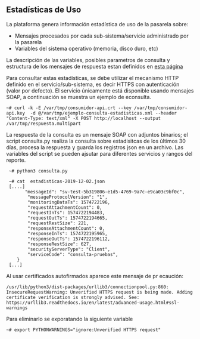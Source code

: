 ## Estadísticas de Uso

La plataforma genera información estadística de uso de la pasarela sobre:
 * Mensajes procesados por cada sub-sistema/servicio administrado por la pasarela
 * Variables del sistema operativo (memoria, disco duro, etc) 
 
 La descripción de las variables, posibles parametros de consulta y estructura de los mensajes de respuesta estan definidos en [esta página](https://github.com/nordic-institute/X-Road/blob/6.22.0/doc/OperationalMonitoring/Protocols/pr-opmon_x-road_operational_monitoring_protocol_Y-1096-2.md)

Para consultar estas estadísticas, se debe utilizar el mecanismo HTTP definido en el servicio/sub-sistema, es decir HTTPS con autenticación (valor por defecto). El servicio únicamente está disponible usando mensajes SOAP, a continuación se muestra un ejemplo de econsulta.

```
~# curl -k -E /var/tmp/consumidor-api.crt --key /var/tmp/consumidor-api.key  -d @/var/tmp/ejemplo-consulta-estadisticas.xml --header "Content-Type: text/xml" -X POST http://localhost --output /var/tmp/respuesta.multipart
```
La respuesta de la consulta es un mensaje SOAP con adjuntos binarios; el script consulta.py realiza la consulta sobre estadisitcas de los últimos 30 días, procesa la respuesta y guarda los registros json en un archivo. Las variables del script se pueden ajsutar para diferentes servicios y rangos del reporte. 

```
 ~# python3 consulta.py

 ~# cat  estadisticas-2019-12-02.json
 [....]
       "messageId": "sv-test-5b319806-e1d5-4769-9a7c-e9ca03c9bf0c",
        "messageProtocolVersion": "1",
        "monitoringDataTs": 1574722196,
        "requestAttachmentCount": 0,
        "requestInTs": 1574722194483,
        "requestOutTs": 1574722194665,
        "requestRestSize": 221,
        "responseAttachmentCount": 0,
        "responseInTs": 1574722195965,
        "responseOutTs": 1574722196112,
        "responseRestSize": 627,
        "securityServerType": "Client",
        "serviceCode": "consulta-pruebas",
    }
 [...]   
```

Al usar certificados autofirmados aparece este mensaje de pr
ecaución:
```
/usr/lib/python3/dist-packages/urllib3/connectionpool.py:860: InsecureRequestWarning: Unverified HTTPS request is being made. Adding certificate verification is strongly advised. See: https://urllib3.readthedocs.io/en/latest/advanced-usage.html#ssl-warnings
```
Para eliminarlo se exporatando la siguiente variable

```
~# export PYTHONWARNINGS="ignore:Unverified HTTPS request"
```
